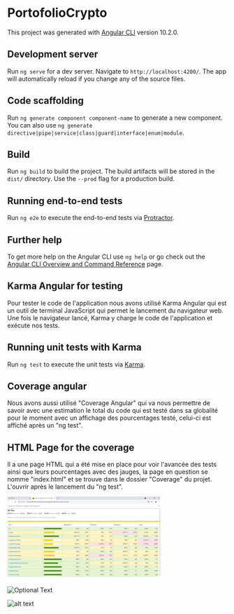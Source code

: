 # PortofolioCrypto

This project was generated with [Angular CLI](https://github.com/angular/angular-cli) version 10.2.0.

## Development server

Run `ng serve` for a dev server. Navigate to `http://localhost:4200/`. The app will automatically reload if you change any of the source files.

## Code scaffolding

Run `ng generate component component-name` to generate a new component. You can also use `ng generate directive|pipe|service|class|guard|interface|enum|module`.

## Build

Run `ng build` to build the project. The build artifacts will be stored in the `dist/` directory. Use the `--prod` flag for a production build.

## Running end-to-end tests

Run `ng e2e` to execute the end-to-end tests via [Protractor](http://www.protractortest.org/).

## Further help

To get more help on the Angular CLI use `ng help` or go check out the [Angular CLI Overview and Command Reference](https://angular.io/cli) page.

## Karma Angular for testing

Pour tester le code de l'application nous avons utilisé Karma Angular qui est un outil de terminal JavaScript qui permet le lancement du navigateur web. Une fois le navigateur lancé, Karma y charge le code de l'application et exécute nos tests.

## Running unit tests with Karma

Run `ng test` to execute the unit tests via [Karma](https://karma-runner.github.io).

## Coverage angular

Nous avons aussi utilisé "Coverage Angular" qui va nous permettre de savoir avec une estimation le total du code qui est testé dans sa globalité pour le moment avec un affichage des pourcentages testé, celui-ci est affiché après un "ng test".

## HTML Page for the coverage

Il a une page HTML qui a été mise en place pour voir l'avancée des tests ainsi que leurs pourcentages avec des jauges, la page en question se nomme "index.html" et se trouve dans le dossier "Coverage" du projet. 
L'ouvrir après le lancement du "ng test".

<img src="img/coverage_angular.PNG" width="350" title="hover text">

![Optional Text](../lexbal/test_unit/img/coverage_angular.PNG)

![alt text](https://github.com/d4nm0/PortofolioCrypto/blob/lexbal/test_unit/img/coverage_angular.PNG)